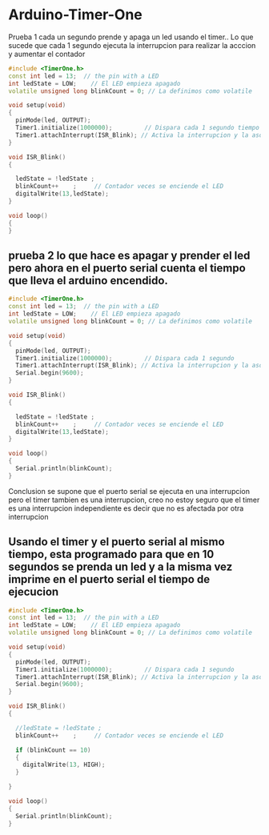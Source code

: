 # Arduino-Timer-One

Prueba 1 cada un segundo prende y apaga un led usando el timer..
Lo que sucede que cada 1 segundo ejecuta la interrupcion para realizar la acccion y aumentar el contador
```c++ 
#include <TimerOne.h>
const int led = 13;  // the pin with a LED
int ledState = LOW;    // El LED empieza apagado
volatile unsigned long blinkCount = 0; // La definimos como volatile

void setup(void)
{
  pinMode(led, OUTPUT);
  Timer1.initialize(1000000);         // Dispara cada 1 segundo tiempo en microsegundos
  Timer1.attachInterrupt(ISR_Blink); // Activa la interrupcion y la asocia a ISR_Blink
}

void ISR_Blink()
{

  ledState = !ledState ;
  blinkCount++    ;     // Contador veces se enciende el LED
  digitalWrite(13,ledState);
}

void loop()
{
}
```

## prueba 2 lo que hace es apagar y prender el led pero ahora en el puerto serial cuenta el tiempo que lleva el arduino encendido. 
```c++
#include <TimerOne.h>
const int led = 13;  // the pin with a LED
int ledState = LOW;    // El LED empieza apagado
volatile unsigned long blinkCount = 0; // La definimos como volatile

void setup(void)
{
  pinMode(led, OUTPUT);
  Timer1.initialize(1000000);         // Dispara cada 1 segundo
  Timer1.attachInterrupt(ISR_Blink); // Activa la interrupcion y la asocia a ISR_Blink
  Serial.begin(9600);
}

void ISR_Blink()
{

  ledState = !ledState ;
  blinkCount++    ;     // Contador veces se enciende el LED
  digitalWrite(13,ledState);
}

void loop()
{
  Serial.println(blinkCount);
}


```
Conclusion se supone que el puerto serial se ejecuta en una interrupcion pero el timer tambien es una interrupcion, creo no estoy seguro que el timer es una interrupcion independiente es decir que no es afectada por otra interrupcion


## Usando el timer y el puerto serial al mismo tiempo, esta programado para que en 10 segundos se prenda un led y a la misma vez imprime en el puerto serial el tiempo de ejecucion
```C++
#include <TimerOne.h>
const int led = 13;  // the pin with a LED
int ledState = LOW;    // El LED empieza apagado
volatile unsigned long blinkCount = 0; // La definimos como volatile

void setup(void)
{
  pinMode(led, OUTPUT);
  Timer1.initialize(1000000);         // Dispara cada 1 segundo
  Timer1.attachInterrupt(ISR_Blink); // Activa la interrupcion y la asocia a ISR_Blink
  Serial.begin(9600);
}

void ISR_Blink()
{

  //ledState = !ledState ;
  blinkCount++    ;     // Contador veces se enciende el LED

  if (blinkCount == 10)
  {
    digitalWrite(13, HIGH);
  }

}

void loop()
{
  Serial.println(blinkCount);
}

```
